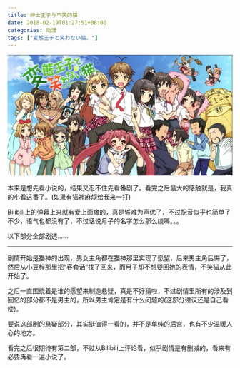```yaml
---
title: 绅士王子与不笑的猫
date: 2018-02-19T01:27:51+08:00
categories: 动漫
tags: ["変態王子と笑わない猫。"]
---
```


![](/uploads/2018/02/the-hentai-prince-and-the-stony-cat.jpg)

本来是想先看小说的，结果又忍不住先看番剧了。看完之后最大的感触就是，我真的小看这番了。(如果有猫神麻烦给我来一打)

[Bilibili](https://bangumi.bilibili.com/anime/413)上的弹幕上来就有爱上面瘫的，真是够难为声优了，不过配音似乎也简单了不少，语气也都没有了，不过话说月子的名字怎么那么绕嘴。。。

以下部分全部剧透……<!--more-->

<hr>

剧情开始是猫神的出现，男女主角都在猫神那里实现了愿望，后来男主角后悔了，然后从小豆梓那里把“客套话”找了回来，而月子却不想要回她的表情，不笑猫从此开始了。

之后一直围绕着是谁的愿望来制造悬疑，真是不好猜啦，不过剧情里所有的涉及到回忆的部分都不是男主的，所以男主肯定是有什么问题的(这部分建议还是自己看喽)。

要说这部剧的悬疑部分，其实挺值得一看的，并不是单纯的后宫，也有不少温暖人心的地方。

看完之后很期待有第二部，不过从Bilibili上评论看，似乎剧情是有删减的，看来有必要再看一遍小说了。
